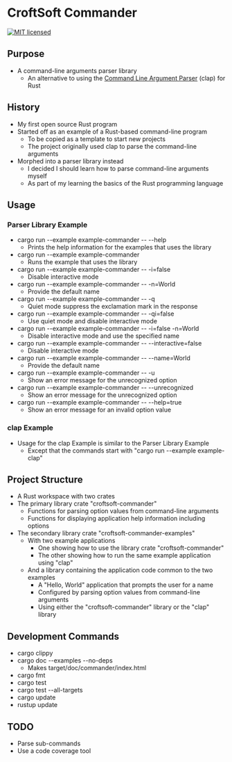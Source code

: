 # CroftSoft Commander

[![MIT licensed][mit-badge]][mit-url]

[mit-badge]: https://img.shields.io/badge/license-MIT-blue.svg

[mit-url]: https://github.com/david-wallace-croft/commander/blob/main/LICENSE.txt

## Purpose

- A command-line arguments parser library
  - An alternative to using the
    [Command Line Argument Parser](https://github.com/clap-rs/clap) (clap)
    for Rust

## History

- My first open source Rust program
- Started off as an example of a Rust-based command-line program
  - To be copied as a template to start new projects
  - The project originally used clap to parse the command-line arguments
- Morphed into a parser library instead
  - I decided I should learn how to parse command-line arguments myself
  - As part of my learning the basics of the Rust programming language

## Usage

### Parser Library Example

- cargo run --example example-commander -- --help
  - Prints the help information for the examples that uses the library
- cargo run --example example-commander
  - Runs the example that uses the library
- cargo run --example example-commander -- -i=false
  - Disable interactive mode
- cargo run --example example-commander -- -n=World
  - Provide the default name
- cargo run --example example-commander -- -q
  - Quiet mode suppress the exclamation mark in the response
- cargo run --example example-commander -- -qi=false
  - Use quiet mode and disable interactive mode
- cargo run --example example-commander -- -i=false -n=World
  - Disable interactive mode and use the specified name
- cargo run --example example-commander -- --interactive=false
  - Disable interactive mode
- cargo run --example example-commander -- --name=World
  - Provide the default name
- cargo run --example example-commander -- -u
  - Show an error message for the unrecognized option
- cargo run --example example-commander -- --unrecognized
  - Show an error message for the unrecognized option
- cargo run --example example-commander -- --help=true
  - Show an error message for an invalid option value

### clap Example

- Usage for the clap Example is similar to the Parser Library Example
  - Except that the commands start with "cargo run --example example-clap"

## Project Structure

- A Rust workspace with two crates
- The primary library crate "croftsoft-commander"
  - Functions for parsing option values from command-line arguments
  - Functions for displaying application help information including options
- The secondary library crate "croftsoft-commander-examples"
  - With two example applications
    - One showing how to use the library crate "croftsoft-commander"
    - The other showing how to run the same example application using "clap"
  - And a library containing the application code common to the two examples
    - A "Hello, World" application that prompts the user for a name
    - Configured by parsing option values from command-line arguments
    - Using either the "croftsoft-commander" library or the "clap" library

## Development Commands

- cargo clippy
- cargo doc --examples --no-deps
  - Makes target/doc/commander/index.html
- cargo fmt
- cargo test
- cargo test --all-targets
- cargo update
- rustup update

## TODO

- Parse sub-commands
- Use a code coverage tool
